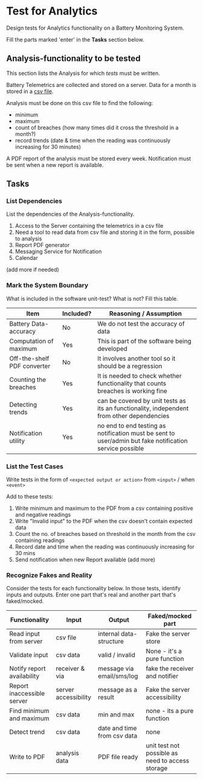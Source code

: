 # Test for Analytics

Design tests for Analytics functionality on a Battery Monitoring System.

Fill the parts marked 'enter' in the **Tasks** section below.

## Analysis-functionality to be tested

This section lists the Analysis for which _tests_ must be written.

Battery Telemetrics are collected and stored on a server.
Data for a month is stored in a [csv file](https://en.wikipedia.org/wiki/Comma-separated_values).

Analysis must be done on this csv file to find the following:
- minimum
- maximum
- count of breaches (how many times did it cross the threshold in a month?)
- record trends (date & time when the reading was continuously increasing for 30 minutes)

A PDF report of the analysis must be stored every week.
Notification must be sent when a new report is available.

## Tasks

### List Dependencies

List the dependencies of the Analysis-functionality.

1. Access to the Server containing the telemetrics in a csv file
2. Need a tool to read data from csv file and storing it in the form, possible to analysis
3. Report PDF generator
4. Messaging Service for Notification
5. Calendar

(add more if needed)

### Mark the System Boundary

What is included in the software unit-test? What is not? Fill this table.

| Item                      | Included?     | Reasoning / Assumption
|---------------------------|---------------|---
Battery Data-accuracy       | No            | We do not test the accuracy of data
Computation of maximum      | Yes           | This is part of the software being developed
Off-the-shelf PDF converter | No			| It involves another tool so it should be a regression
Counting the breaches       | Yes		    | It is needed to check whether functionality that counts breaches is working fine
Detecting trends            | Yes           | can be covered by unit tests as its an functionality, independent from other dependencies
Notification utility        | Yes           | no end to end testing as notification must be sent to user/admin but fake notification service possible

### List the Test Cases

Write tests in the form of `<expected output or action>` from `<input>` / when `<event>`

Add to these tests:

1. Write minimum and maximum to the PDF from a csv containing positive and negative readings
2. Write "Invalid input" to the PDF when the csv doesn't contain expected data
3. Count the no. of breaches based on threshold in the month from the csv containing readings
4. Record date and time when the reading was continuously increasing for 30 mins
5. Send notification when new Report available
(add more)

### Recognize Fakes and Reality

Consider the tests for each functionality below.
In those tests, identify inputs and outputs.
Enter one part that's real and another part that's faked/mocked.

| Functionality            | Input          		| Output                      | Faked/mocked part
|--------------------------|------------------------|-----------------------------|---
Read input from server     | csv file       		| internal data-structure     | Fake the server store
Validate input             | csv data       		| valid / invalid             | None - it's a pure function
Notify report availability | receiver & via 		| message via email/sms/log   | fake the receiver and notifier
Report inaccessible server | server accessibility   | message as a result         | Fake the server accessibility
Find minimum and maximum   | csv data       		| min and max                 | none - its a pure function
Detect trend               | csv data       		| date and time from csv data | none
Write to PDF               | analysis data     		| PDF file ready              | unit test not possible as need to access storage

